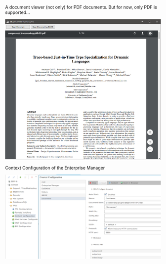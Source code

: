 A document viewer (not only) for PDF documents. But for now, only PDF is supported...

![2021-03-04_1119](PdfView.png)

Context Configuration of the Enterprise Manager

![2021-03-04_1119](em.png)
